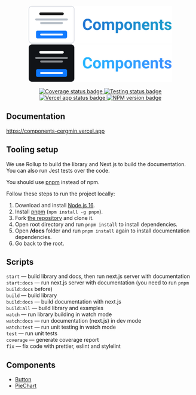 <p align="center">
  <img alt="The logo of React components library" src="./light_logo.svg#gh-light-mode-only" height="100">
  <img alt="The logo of React components library" src="./dark_logo.svg#gh-dark-mode-only" height="100">
</p>

<p align="center">
  <a href="https://codecov.io/gh/cergmin/components">
    <img alt="Coverage status badge" src="https://codecov.io/gh/cergmin/components/branch/main/graph/badge.svg?token=GLLDOYT6FW"/>
  </a>
  <a href="https://github.com/cergmin/components/actions/workflows/ci.yml">
    <img alt="Testing status badge" src="https://github.com/cergmin/components/actions/workflows/ci.yml/badge.svg">
  </a>
  <a href="https://components-cergmin.vercel.app/">
    <img alt="Vercel app status badge" src="https://vercelbadge.vercel.app/api/cergmin/components">
  </a>
  <a href="https://www.npmjs.com/package/@cergmin/components">
    <img alt="NPM version badge" src="https://img.shields.io/npm/v/@cergmin/components?color=blue">
  </a>
</p>

## Documentation
https://components-cergmin.vercel.app

## Tooling setup

We use Rollup to build the library and Next.js to build the documentation. You can also run Jest tests over the code.

You should use [pnpm](https://pnpm.io/) instead of npm.

Follow these steps to run the project locally:

1. Download and install [Node.js 16](https://nodejs.org/en/).
1. Install [pnpm](https://pnpm.io/) (`npm install -g pnpm`).
1. Fork [the repository](https://github.com/cergmin/components) and clone it.
1. Open root directory and run `pnpm install` to install dependencies.
1. Open **/docs** folder and run `pnpm install` again to install documentation dependencies.
1. Go back to the root.

## Scripts
`start` — build library and docs, then run next.js server with documentation<br/>
`start:docs` — run next.js server with documentation (you need to run `pnpm build:docs` before)<br/>
`build` — build library<br/>
`build:docs` — build documentation with next.js<br/>
`build:all` — build library and examples<br/>
`watch` — run library building in watch mode<br/>
`watch:docs` — run documentation (next.js) in dev mode<br/>
`watch:test` — run unit testing in watch mode<br/>
`test` — run unit tests<br/>
`coverage` — generate coverage report<br/>
`fix` — fix code with prettier, eslint and stylelint<br/>

## Components
- [Button](https://components-cergmin.vercel.app/docs/components/button)
- [PieChart](https://components-cergmin.vercel.app/docs/components/pie-chart)